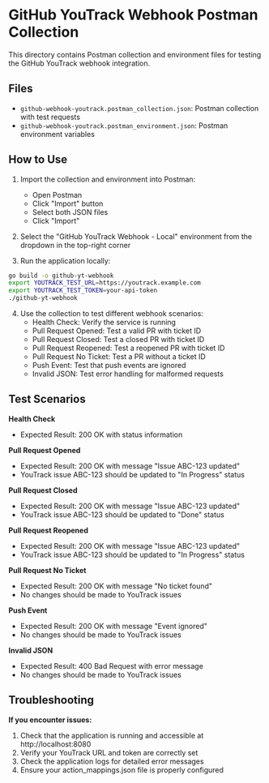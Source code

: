 # GitHub YouTrack Webhook Postman Collection

This directory contains Postman collection and environment files for testing the GitHub YouTrack webhook integration.

## Files

- `github-webhook-youtrack.postman_collection.json`: Postman collection with test requests
- `github-webhook-youtrack.postman_environment.json`: Postman environment variables

## How to Use

1. Import the collection and environment into Postman:
    - Open Postman
    - Click "Import" button
    - Select both JSON files
    - Click "Import"

2. Select the "GitHub YouTrack Webhook - Local" environment from the dropdown in the top-right corner

3. Run the application locally:

```bash
go build -o github-yt-webhook
export YOUTRACK_TEST_URL=https://youtrack.example.com
export YOUTRACK_TEST_TOKEN=your-api-token
./github-yt-webhook
```

4. Use the collection to test different webhook scenarios:
    - Health Check: Verify the service is running
    - Pull Request Opened: Test a valid PR with ticket ID
    - Pull Request Closed: Test a closed PR with ticket ID
    - Pull Request Reopened: Test a reopened PR with ticket ID
    - Pull Request No Ticket: Test a PR without a ticket ID
    - Push Event: Test that push events are ignored
    - Invalid JSON: Test error handling for malformed requests

## Test Scenarios

**Health Check**

- Expected Result: 200 OK with status information

**Pull Request Opened**

- Expected Result: 200 OK with message "Issue ABC-123 updated"
- YouTrack issue ABC-123 should be updated to "In Progress" status

**Pull Request Closed**

- Expected Result: 200 OK with message "Issue ABC-123 updated"
- YouTrack issue ABC-123 should be updated to "Done" status

**Pull Request Reopened**

- Expected Result: 200 OK with message "Issue ABC-123 updated"
- YouTrack issue ABC-123 should be updated to "In Progress" status

**Pull Request No Ticket**

- Expected Result: 200 OK with message "No ticket found"
- No changes should be made to YouTrack issues

**Push Event**

- Expected Result: 200 OK with message "Event ignored"
- No changes should be made to YouTrack issues

**Invalid JSON**

- Expected Result: 400 Bad Request with error message
- No changes should be made to YouTrack issues

## Troubleshooting

**If you encounter issues:**

1. Check that the application is running and accessible at http://localhost:8080
2. Verify your YouTrack URL and token are correctly set
3. Check the application logs for detailed error messages
4. Ensure your action_mappings.json file is properly configured